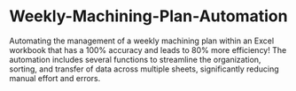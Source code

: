 # Weekly-Machining-Plan-Automation
Automating the management of a weekly machining plan within an Excel workbook that has a 100% accuracy and leads to 80% more efficiency! The automation includes several functions to streamline the organization, sorting, and transfer of data across multiple sheets, significantly reducing manual effort and errors.
